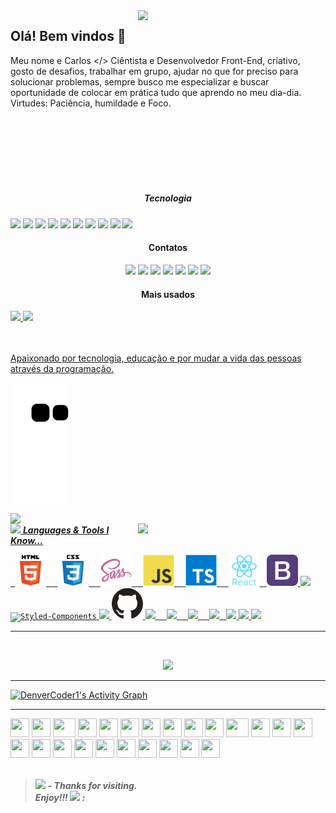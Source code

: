 <img src="https://c.tenor.com/2uyENRmiUt0AAAAC/coding.gif" min-width="200px" max-width="200px" width="300px" align="right">


## Olá! Bem vindos 👋
Meu nome e Carlos </> Ciêntista e Desenvolvedor Front-End, criativo, gosto de desafios, trabalhar em grupo, ajudar no que for preciso para solucionar problemas, sempre busco me especializar e buscar oportunidade de colocar em prática tudo que aprendo no meu dia-dia.
Virtudes: Paciência, humildade e Foco.

<br>
<br>
<br>
<br>
<br>
<br>

<h5 align="center">Tecnologia</h5>

<div align="left">
  <img src="https://img.shields.io/badge/Html-E34F26?style=for-the-badge&logo=html5&logoColor=white" />
  <img src="https://img.shields.io/badge/Bootstrap-7952B3?style=for-the-badge&logo=bootstrap&logoColor=white" /> 
  <img src="https://img.shields.io/badge/Css-1572B6?style=for-the-badge&logo=css3&logoColor=white" />
  <img src="https://img.shields.io/badge/Sass-CC6699?style=for-the-badge&logo=sass&logoColor=white" />
  <img src="https://img.shields.io/badge/Less-1D365D?style=for-the-badge&logo=less&logoColor=white" />
  <img src="https://img.shields.io/badge/Typescript-3178C6?style=for-the-badge&logo=typescript&logoColor=white" />
  <img src="https://img.shields.io/badge/Angular-DD0031?style=for-the-badge&logo=angular&logoColor=white" />
  <img src="https://img.shields.io/badge/Javascript-F7DF1E?style=for-the-badge&logo=javascript&logoColor=white" />
  <img src="https://img.shields.io/badge/Gulp-CF4647?style=for-the-badge&logo=gulp&logoColor=white" />
  <img src="https://img.shields.io/badge/Webpack-8DD6F9?style=for-the-badge&logo=webpack&logoColor=white" />
</div>

<h4 align="center">Contatos</h4>

<div align="center">
  <a href = "mailto:developercagb@gmail.com"><img src="https://img.shields.io/badge/-Gmail-EA4335?style=for-the-badge&logo=gmail&logoColor=white"></a>
  <a href="https://www.linkedin.com/in/carlos-augusto-g-584b7868/"><img src="https://img.shields.io/badge/-LinkedIn-0A66C2?style=for-the-badge&logo=linkedin&logoColor=white"></a> 
  <a href="https://wa.me/5592993201241"><img src="https://img.shields.io/badge/-Whatsapp-25D366?style=for-the-badge&logo=whatsapp&logoColor=white"></a> 
  <a href="https://www.instagram.com/tecnicgb/"><img src="https://img.shields.io/badge/-Instagram-E4405F?style=for-the-badge&logo=instagram&logoColor=white"></a>
  <a href="https://github.com/carlossbezerra"><img src="https://img.shields.io/badge/GitHub-100000?style=for-the-badge&logo=github&logoColor=white"></a>
  <a href="https://www.facebook.com/carlos.goncalvesbezerra/"><img src="https://img.shields.io/badge/Facebook-1877F2?style=for-the-badge&logo=facebook&logoColor=white"></a>
  <a href="https://www.youtube.com/watch?v=PmefpISZ7Ew"><img src="https://img.shields.io/badge/YouTube-FF0000?style=for-the-badge&logo=youtube&logoColor=white"></a>
</div>

<h4 align="center">Mais usados</h4>

<div>
<a href="https://github.com/carlossbezerra">
    <img height="140em" src="https://github-readme-stats.vercel.app/api/top-langs/?username=carlossbezerra&show_icons=true&layout=compact&theme=github_dark" />
    <img width="360em" src="https://github-readme-streak-stats.herokuapp.com/?user=carlossbezerra&theme=gruvbox&hide_border=dark" /> 
</div>
 
 <br>
 <br>

<p>Apaixonado por tecnologia, educação e por mudar a vida das pessoas através da programação.</p>    

 ![Snake animation](https://github.com/carlossbezerra/carlossbezerra/blob/output/github-contribution-grid-snake.svg)
  
  
 <img src="https://user-images.githubusercontent.com/92475408/158076692-6522f5fd-72c7-4eed-87f9-d7b610eda924.gif" min-width="500px" max-width="400px" width="500px" align="left">
<img src="https://user-images.githubusercontent.com/92475408/157522414-a2017a93-be0c-4e97-b2d3-0bcd333c2e6b.gif" min-width="300px" max-width="400px" width="300px" align="right">
  
  
<img src="https://media.giphy.com/media/ObNTw8Uzwy6KQ/giphy.gif" width="30px">&nbsp;***Languages & Tools I Know...***
<p align="left">
  <code> <img height="50" src="https://raw.githubusercontent.com/devicons/devicon/master/icons/html5/html5-original-wordmark.svg"> </code>
  <code> <img height="50" src="https://raw.githubusercontent.com/devicons/devicon/master/icons/css3/css3-original-wordmark.svg"> </code>
   <code> <img height="50" src="https://raw.githubusercontent.com/devicons/devicon/master/icons/sass/sass-original.svg"> </code>
  <code> <img height="50" src="https://raw.githubusercontent.com/devicons/devicon/master/icons/javascript/javascript-original.svg"> </code>
   <code> <img height="50" src="https://raw.githubusercontent.com/devicons/devicon/master/icons/typescript/typescript-original.svg"> </code>
  <code> <img height="50" src="https://raw.githubusercontent.com/devicons/devicon/master/icons/react/react-original-wordmark.svg"> </code>
 <code><img height="50"  src="https://raw.githubusercontent.com/github/explore/80688e429a7d4ef2fca1e82350fe8e3517d3494d/topics/bootstrap/bootstrap.png"></code>
  <code><img height="50"   <img src="https://cdn.jsdelivr.net/gh/devicons/devicon/icons/materialui/materialui-original.svg" /></code>
<code><img height="50" src="https://raw.githubusercontent.com/styled-components/brand/master/styled-components.png" alt="Styled-Components"/></code>
 <code><img height="50"  src="https://upload.wikimedia.org/wikipedia/commons/thumb/3/3f/Git_icon.svg/1024px-Git_icon.svg.png"></code>
<code><img height="50"  src="https://raw.githubusercontent.com/github/explore/80688e429a7d4ef2fca1e82350fe8e3517d3494d/topics/github-api/github-api.png"></code>
 <code><img height="50" <img src="https://cdn.jsdelivr.net/gh/devicons/devicon/icons/gitlab/gitlab-original.svg" /> </code>
    <code> <img height="50"  <img src="https://cdn.jsdelivr.net/gh/devicons/devicon/icons/firebase/firebase-plain.svg" /> </code>
   <code> <img height="50" <img src="https://cdn.jsdelivr.net/gh/devicons/devicon/icons/docker/docker-original.svg" /> </code>
   <code> <img height="50"  <img src="https://cdn.jsdelivr.net/gh/devicons/devicon/icons/jira/jira-original.svg" /> </code>
 <code><img height="50" src="https://images-wixmp-ed30a86b8c4ca887773594c2.wixmp.com/f/217d5ea0-623d-40b1-9b31-027b904a5f15/ddjrgww-846ce429-3b0d-4ad8-bf6d-ac52dfe48201.png?token=eyJ0eXAiOiJKV1QiLCJhbGciOiJIUzI1NiJ9.eyJzdWIiOiJ1cm46YXBwOjdlMGQxODg5ODIyNjQzNzNhNWYwZDQxNWVhMGQyNmUwIiwiaXNzIjoidXJuOmFwcDo3ZTBkMTg4OTgyMjY0MzczYTVmMGQ0MTVlYTBkMjZlMCIsIm9iaiI6W1t7InBhdGgiOiJcL2ZcLzIxN2Q1ZWEwLTYyM2QtNDBiMS05YjMxLTAyN2I5MDRhNWYxNVwvZGRqcmd3dy04NDZjZTQyOS0zYjBkLTRhZDgtYmY2ZC1hYzUyZGZlNDgyMDEucG5nIn1dXSwiYXVkIjpbInVybjpzZXJ2aWNlOmZpbGUuZG93bmxvYWQiXX0.G0SE64OMLNEGI8vXb21JRl13RMfER1VP8Kh2Ig3oJaQ"></code>
<code><img height="50" src="https://images-wixmp-ed30a86b8c4ca887773594c2.wixmp.com/f/0f9487e6-12d5-4e90-ada7-af136315b083/dcp7pgo-cb74cb7c-83bf-483c-8756-ada463533963.png?token=eyJ0eXAiOiJKV1QiLCJhbGciOiJIUzI1NiJ9.eyJzdWIiOiJ1cm46YXBwOjdlMGQxODg5ODIyNjQzNzNhNWYwZDQxNWVhMGQyNmUwIiwiaXNzIjoidXJuOmFwcDo3ZTBkMTg4OTgyMjY0MzczYTVmMGQ0MTVlYTBkMjZlMCIsIm9iaiI6W1t7InBhdGgiOiJcL2ZcLzBmOTQ4N2U2LTEyZDUtNGU5MC1hZGE3LWFmMTM2MzE1YjA4M1wvZGNwN3Bnby1jYjc0Y2I3Yy04M2JmLTQ4M2MtODc1Ni1hZGE0NjM1MzM5NjMucG5nIn1dXSwiYXVkIjpbInVybjpzZXJ2aWNlOmZpbGUuZG93bmxvYWQiXX0.TAglFEmZjJD-sbTce9rDwq7f5MRYhICZY1u4yeIBmNg"></code>
<code><img height="50" src="https://cdn.iconscout.com/icon/free/png-512/figma-682083.png"></code>
  <hr>




 
 <p align="center" >
  <br/>
</p>
 
  <p align="center" >
    <img src="https://github-profile-trophy.vercel.app/?username=Rafael-Yokoyama&row=1&theme=dracula"/>
  <br/>
</p>

<hr>
<a href="https://github.com/ashutosh00710/github-readme-activity-graph"><img alt="DenverCoder1's Activity Graph" src="https://activity-graph.herokuapp.com/graph?username=carlossbezerra&bg_color=1F222E&color=F8D866&line=F85D7F&point=FFFFFF&hide_border=true" /></a>

 <hr>
<div>
    <img src="https://cultofthepartyparrot.com/parrots/hd/githubparrot.gif" width="30" height="30"/>
    <img src="https://cultofthepartyparrot.com/flags/hd/indiaparrot.gif" width="30" height="30"/>
    <img src="https://cultofthepartyparrot.com/parrots/asyncparrot.gif" width="36" height="30"/>
    <img src="https://cultofthepartyparrot.com/parrots/exceptionallyfastparrot.gif" width="30" height="30"/>
    <img src="https://cultofthepartyparrot.com/parrots/hd/60fpsparrot.gif" width="30" height="30"/>
    <img src="https://cultofthepartyparrot.com/parrots/hd/jumpingparrot.gif" width="30" height="30"/>
    <img src="https://cultofthepartyparrot.com/parrots/hd/opensourceparrot.gif" width="30" height="30"/>
    <img src="https://cultofthepartyparrot.com/parrots/hd/dealwithitnowparrot.gif" width="30" height="30"/>
    <img src="https://cultofthepartyparrot.com/parrots/hd/hypnoparrotlight.gif" width="30" height="30"/>
    <img src="https://cultofthepartyparrot.com/parrots/databaseparrot.gif" width="30" height="30"/>
    <img src="https://cultofthepartyparrot.com/parrots/fixparrot.gif" width="36" height="30"/>
    <img src="https://cultofthepartyparrot.com/parrots/hd/laptop_parrot.gif" width="30" height="30"/>
    <img src="https://cultofthepartyparrot.com/parrots/hd/spinningparrot.gif" width="30" height="30"/>
    <img src="https://cultofthepartyparrot.com/parrots/hd/levitationparrot.gif" width="30" height="30"/>
    <img src="https://cultofthepartyparrot.com/parrots/hd/meldparrot.gif" width="30" height="30"/>
    <img src="https://cultofthepartyparrot.com/parrots/slomoparrot.gif" width="30" height="30"/>
    <img src="https://cultofthepartyparrot.com/parrots/hd/moonwalkingparrot.gif" width="30" height="30"/>
    <img src="https://cultofthepartyparrot.com/parrots/hd/stableparrot.gif" width="30" height="30"/>
    <img src="https://cultofthepartyparrot.com/parrots/hd/scienceparrot.gif" width="30" height="30"/>
    <img src="https://cultofthepartyparrot.com/parrots/hd/pirateparrot.gif" width="30" height="30"/>
    <img src="https://cultofthepartyparrot.com/parrots/hd/footballparrot.gif" width="30" height="30"/>
    <img src="https://cultofthepartyparrot.com/parrots/hd/illuminatiparrot.gif" width="30" height="30"/>
    <img src="https://cultofthepartyparrot.com/parrots/hd/hypnoparrotdark.gif" width="30" height="30"/>
    <img src="https://cultofthepartyparrot.com/parrots/hd/mustacheparrot.gif" width="30" height="30"/>
</div>
 
 <br>
      
  > <img src="https://media.giphy.com/media/ObNTw8Uzwy6KQ/giphy.gif" width="30px">&nbsp;***- Thanks for visiting.  <br>
 Enjoy!!!  <img src="https://emojis.slackmojis.com/emojis/images/1531849430/4246/blob-sunglasses.gif?1531849430" width="30"/> :***

  
  
  


